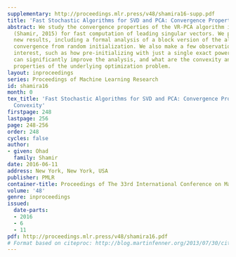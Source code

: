 ```yaml
---
supplementary: http://proceedings.mlr.press/v48/shamira16-supp.pdf
title: 'Fast Stochastic Algorithms for SVD and PCA: Convergence Properties and Convexity'
abstract: We study the convergence properties of the VR-PCA algorithm introduced by
  (Shamir, 2015) for fast computation of leading singular vectors. We prove several
  new results, including a formal analysis of a block version of the algorithm, and
  convergence from random initialization. We also make a few observations of independent
  interest, such as how pre-initializing with just a single exact power iteration
  can significantly improve the analysis, and what are the convexity and non-convexity
  properties of the underlying optimization problem.
layout: inproceedings
series: Proceedings of Machine Learning Research
id: shamira16
month: 0
tex_title: 'Fast Stochastic Algorithms for SVD and PCA: Convergence Properties and
  Convexity'
firstpage: 248
lastpage: 256
page: 248-256
order: 248
cycles: false
author:
- given: Ohad
  family: Shamir
date: 2016-06-11
address: New York, New York, USA
publisher: PMLR
container-title: Proceedings of The 33rd International Conference on Machine Learning
volume: '48'
genre: inproceedings
issued:
  date-parts:
  - 2016
  - 6
  - 11
pdf: http://proceedings.mlr.press/v48/shamira16.pdf
# Format based on citeproc: http://blog.martinfenner.org/2013/07/30/citeproc-yaml-for-bibliographies/
---
```

